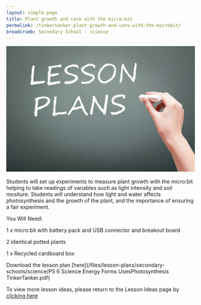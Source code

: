 ```yaml
---
layout: simple-page
title: Plant growth and care with the micro:bit
permalink: /tinkertanker-plant-growth-and-care-with-the-microbit/
breadcrumb: Secondary School - science
---
```


![anything](/images/in-schools/digital-maker/lesson-plans/generic-lesson-plan.jpg)

Students will set up experiments to measure plant growth with the micro:bit helping to take readings of variables such as light intensity and soil mositure. Students will understand how light and water affects photosynthesis and the growth of the plant, and the importance of ensuring a fair experiment.

You Will Need:

1 x micro:bit with battery pack and USB connector and breakout board

2 identical potted plants

1 x Recycled cardboard box 

Download the lesson plan [here](/files/lesson-plans/secondary-schools/science/P5  6 Science  Energy Forms  UsesPhotosynthesis TinkerTanker.pdf)

To view more lesson ideas, please return to the Lesson Ideas page by [clicking here](/in-schools/digital-maker/lesson-ideas-secondary/)
